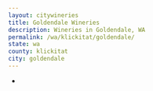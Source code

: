 ```yaml
---
layout: citywineries
title: Goldendale Wineries
description: Wineries in Goldendale, WA
permalink: /wa/klickitat/goldendale/
state: wa
county: klickitat
city: goldendale
---
```

-
